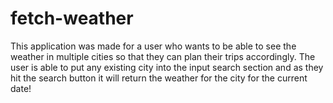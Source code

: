 # fetch-weather

This application was made for a user who wants to be able to see the weather in multiple cities 
so that they can plan their trips accordingly. The user is able to put any existing city
into the input search section and as they hit the search button it will return the 
weather for the city for the current date! 

